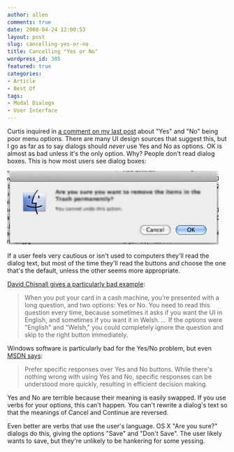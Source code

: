 ```yaml
---
author: allen
comments: true
date: 2008-04-24 12:00:53
layout: post
slug: cancelling-yes-or-no
title: Cancelling "Yes or No"
wordpress_id: 305
featured: true
categories:
- Article
- Best Of
tags:
- Modal Dialogs
- User Interface
---
```


Curtis inquired in [a comment on my last post](http://www.antipode.ca/2008/you-will-lose-all-unsaved-progress/#comment-1165) about "Yes" and "No" being poor menu options. There are many UI design sources that suggest this, but I go as far as to say dialogs should _never_ use Yes and No as options. OK is almost as bad unless it's the only option. Why? People don't read dialog boxes. This is how most users see dialog boxes:

![](/images/wp-uploads/2008/04/okdialog.jpg)

If a user feels very cautious or isn't used to computers they'll read the dialog text, but most of the time they'll read the buttons and choose the one that's the default, unless the other seems more appropriate.

[David Chisnall gives a particularly bad example](http://www.informit.com/articles/article.aspx?p=1146301):


> When you put your card in a cash machine, you’re presented with a long question, and two options: Yes or No. You need to read this question every time, because sometimes it asks if you want the UI in English, and sometimes if you want it in Welsh. _..._ If the options were "English" and "Welsh," you could completely ignore the question and skip to the right button immediately.


Windows software is particularly bad for the Yes/No problem, but even [MSDN says](http://msdn2.microsoft.com/en-us/library/aa974176.aspx):


> Prefer specific responses over Yes and No buttons. While there's nothing wrong with using Yes and No, specific responses can be understood more quickly, resulting in efficient decision making.


Yes and No are terrible because their meaning is easily swapped. If you use verbs for your options, this can't happen. You can't rewrite a dialog's text so that the meanings of Cancel and Continue are reversed.

Even better are verbs that use the user's language. OS X "Are you sure?" dialogs do this, giving the options "Save" and "Don't Save". The user likely wants to save, but they're unlikely to be hankering for some yessing.
